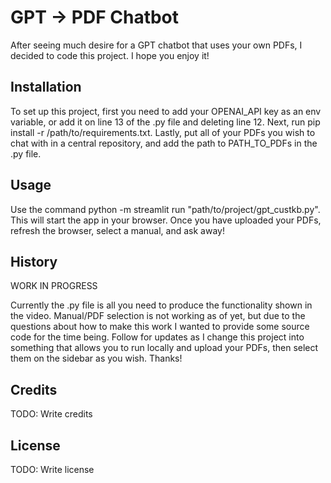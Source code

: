 # GPT -> PDF Chatbot


After seeing much desire for a GPT chatbot that uses your own PDFs, I decided to code this project. I hope you enjoy it!

## Installation

To set up this project, first you need to add your OPENAI_API key as an env variable, or add it on line 13 of the .py file and deleting line 12. Next, run pip install -r /path/to/requirements.txt. Lastly, put all of your PDFs you wish to chat with in a central repository, and add the path to PATH_TO_PDFs in the .py file.


## Usage

Use the command python -m streamlit run "path/to/project/gpt_custkb.py". This will start the app in your browser. Once you have uploaded your PDFs, refresh the browser, select a manual, and ask away!

## History

WORK IN PROGRESS

Currently the .py file is all you need to produce the functionality shown in the video. Manual/PDF selection is not working as of yet, but due to the questions about how to make this work I wanted to provide some source code for the time being. Follow for updates as I change this project into something that allows you to run locally and upload your PDFs, then select them on the sidebar as you wish. Thanks!

## Credits

TODO: Write credits

## License

TODO: Write license
